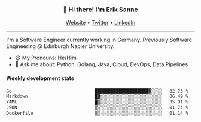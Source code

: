 <h3 align="center">👋 Hi there! I'm Erik Sanne</h3>
<p align="center">
  <a href="https://eriksanne.com">Website</a> •
  <a href="https://twitter.com/ErikKonradSanne">Twitter</a> •
  <a href="https://www.linkedin.com/in/eriksanne/">LinkedIn</a>
</p>

---
I'm a Software Engineer currently working in Germany. Previously Software Engineering @ Edinburgh Napier University.

- 😄 My Pronouns: He/Him
- 💬 Ask me about: Python, Golang, Java, Cloud, DevOps, Data Pipelines

<h4>Weekly development stats</h4>
<!--START_SECTION:waka-->

```txt
Go                               ████████████████████▓░░░░   82.73 %
Markdown                         █▓░░░░░░░░░░░░░░░░░░░░░░░   06.49 %
YAML                             █▒░░░░░░░░░░░░░░░░░░░░░░░   05.91 %
JSON                             ▒░░░░░░░░░░░░░░░░░░░░░░░░   01.74 %
Dockerfile                       ▒░░░░░░░░░░░░░░░░░░░░░░░░   01.14 %
```

<!--END_SECTION:waka-->
